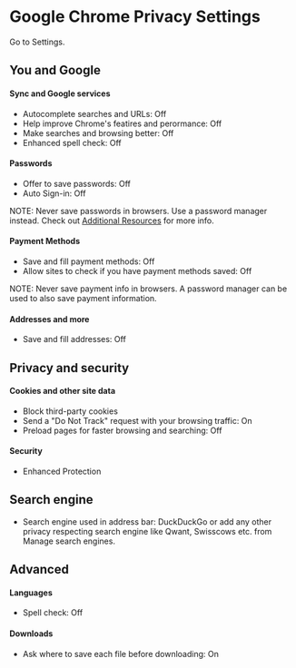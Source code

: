 # Google Chrome Privacy Settings

Go to Settings.



## You and Google

#### Sync and Google services
- Autocomplete searches and URLs: Off
- Help improve Chrome's featires and perormance: Off
- Make searches and browsing better: Off
- Enhanced spell check: Off

#### Passwords
- Offer to save passwords: Off
- Auto Sign-in: Off

NOTE: Never save passwords in browsers. Use a password manager instead. Check out [Additional Resources](https://github.com/the-weird-aquarian/privacy-settings#additional-resources) for more info.

#### Payment Methods
- Save and fill payment methods: Off
- Allow sites to check if you have payment methods saved: Off

NOTE: Never save payment info in browsers. A password manager can be used to also save payment information.

#### Addresses and more
- Save and fill addresses: Off



## Privacy and security

#### Cookies and other site data
- Block third-party cookies
- Send a "Do Not Track" request with your browsing traffic: On
- Preload pages for faster browsing and searching: Off

#### Security
- Enhanced Protection



## Search engine
- Search engine used in address bar: DuckDuckGo or add any other privacy respecting search engine like Qwant, Swisscows etc. from Manage search engines.



## Advanced

#### Languages
- Spell check: Off

#### Downloads
- Ask where to save each file before downloading: On
